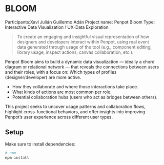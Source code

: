 # BLOOM

  Participants:Xavi Julián Guillermo Adán
  Project name: Penpot Bloom
  Type: Interactive Data Visualization / UX-Data Exploration

> To create an engaging and insightful visual representation of how designers and developers interact within Penpot, using real event data generated through usage of the tool (e.g., component editing, library usage, inspect actions, canvas collaboration, etc.).

Penpot Bloom aims to build a dynamic data visualization — ideally a chord diagram or relational network — that reveals the connections between users and their roles, with a focus on:
Which types of profiles (designer/developer) are more active.

- How they collaborate and where those interactions take place.
- What kinds of actions are most common per role.
- Potential collaboration hubs (users who act as bridges between others).

This project seeks to uncover usage patterns and collaboration flows, highlight cross-functional behaviors, and offer insights into improving Penpot’s user experience across different user types.


## Setup

Make sure to install dependencies:

```bash
# npm
npm install
```
